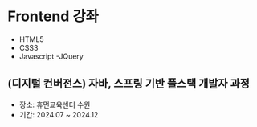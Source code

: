 # Frontend 강좌
- HTML5
- CSS3
- Javascript
-JQuery

## (디지털 컨버전스) 자바, 스프링 기반 풀스택 개발자 과정
- 장소: 휴먼교육센터 수원
- 기간: 2024.07 ~ 2024.12
